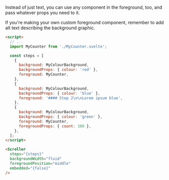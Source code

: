 Instead of just text, you can use any component in the foreground, too, and pass whatever props you need to it.

If you're making your own custom foreground component, remember to add alt text describing the background graphic.

```html
<script>
  // ...
  import MyCounter from './MyCounter.svelte';

  const steps = [
    {
      background: MyColourBackground,
      backgroundProps: { colour: 'red' },
      foreground: MyCounter,
    },
    {
      background: MyColourBackground,
      backgroundProps: { colour: 'blue' },
      foreground: '#### Step 2\n\nLorem ipsum blue',
    },
    {
      background: MyColourBackground,
      backgroundProps: { colour: 'green' },
      foreground: MyCounter,
      foregroundProps: { count: 100 },
    },
  ];
</script>

<Scroller
  steps="{steps}"
  backgroundWidth="fluid"
  foregroundPosition="middle"
  embedded="{false}"
/>
```
